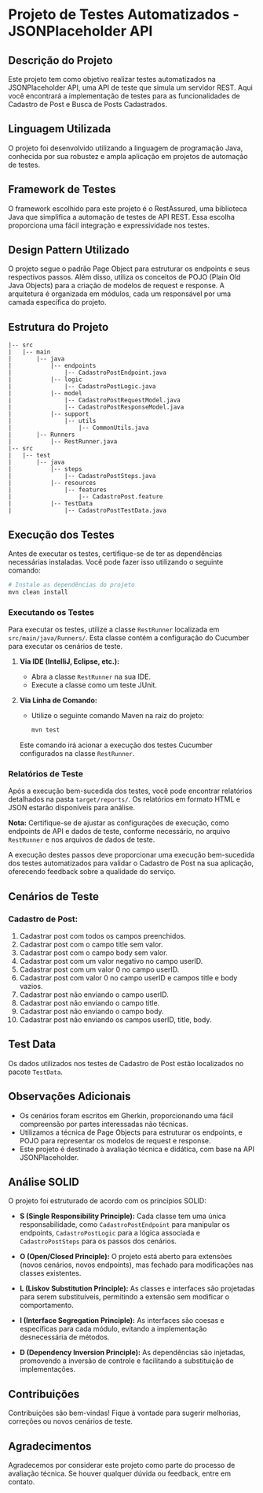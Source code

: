# Projeto de Testes Automatizados - JSONPlaceholder API

## Descrição do Projeto

Este projeto tem como objetivo realizar testes automatizados na JSONPlaceholder API, uma API de teste que simula um servidor REST. Aqui você encontrará a implementação de testes para as funcionalidades de Cadastro de Post e Busca de Posts Cadastrados.

## Linguagem Utilizada

O projeto foi desenvolvido utilizando a linguagem de programação Java, conhecida por sua robustez e ampla aplicação em projetos de automação de testes.

## Framework de Testes

O framework escolhido para este projeto é o RestAssured, uma biblioteca Java que simplifica a automação de testes de API REST. Essa escolha proporciona uma fácil integração e expressividade nos testes.

## Design Pattern Utilizado

O projeto segue o padrão Page Object para estruturar os endpoints e seus respectivos passos. Além disso, utiliza os conceitos de POJO (Plain Old Java Objects) para a criação de modelos de request e response. A arquitetura é organizada em módulos, cada um responsável por uma camada específica do projeto.

## Estrutura do Projeto

```
|-- src
|   |-- main
|       |-- java
|           |-- endpoints
|               |-- CadastroPostEndpoint.java
|           |-- logic
|               |-- CadastroPostLogic.java
|           |-- model
|               |-- CadastroPostRequestModel.java
|               |-- CadastroPostResponseModel.java
|           |-- support
|               |-- utils
|                   |-- CommonUtils.java
|       |-- Runners
|           |-- RestRunner.java
|-- src
|   |-- test
|       |-- java
|           |-- steps
|               |-- CadastroPostSteps.java
|           |-- resources
|               |-- features
|                   |-- CadastroPost.feature
|           |-- TestData
|               |-- CadastroPostTestData.java
```

## Execução dos Testes

Antes de executar os testes, certifique-se de ter as dependências necessárias instaladas. Você pode fazer isso utilizando o seguinte comando:

```bash
# Instale as dependências do projeto
mvn clean install
```

### Executando os Testes

Para executar os testes, utilize a classe `RestRunner` localizada em `src/main/java/Runners/`. Esta classe contém a configuração do Cucumber para executar os cenários de teste.

1. **Via IDE (IntelliJ, Eclipse, etc.):**
    - Abra a classe `RestRunner` na sua IDE.
    - Execute a classe como um teste JUnit.

2. **Via Linha de Comando:**
    - Utilize o seguinte comando Maven na raiz do projeto:

      ```bash
      mvn test
      ```

   Este comando irá acionar a execução dos testes Cucumber configurados na classe `RestRunner`.

### Relatórios de Teste

Após a execução bem-sucedida dos testes, você pode encontrar relatórios detalhados na pasta `target/reports/`. Os relatórios em formato HTML e JSON estarão disponíveis para análise.

**Nota:** Certifique-se de ajustar as configurações de execução, como endpoints de API e dados de teste, conforme necessário, no arquivo `RestRunner` e nos arquivos de dados de teste.

A execução destes passos deve proporcionar uma execução bem-sucedida dos testes automatizados para validar o Cadastro de Post na sua aplicação, oferecendo feedback sobre a qualidade do serviço.

## Cenários de Teste

### Cadastro de Post:

1. Cadastrar post com todos os campos preenchidos.
2. Cadastrar post com o campo title sem valor.
3. Cadastrar post com o campo body sem valor.
4. Cadastrar post com um valor negativo no campo userID.
5. Cadastrar post com um valor 0 no campo userID.
6. Cadastrar post com valor 0 no campo userID e campos title e body vazios.
7. Cadastrar post não enviando o campo userID.
8. Cadastrar post não enviando o campo title.
9. Cadastrar post não enviando o campo body.
10. Cadastrar post não enviando os campos userID, title, body.

## Test Data

Os dados utilizados nos testes de Cadastro de Post estão localizados no pacote `TestData`.

## Observações Adicionais

- Os cenários foram escritos em Gherkin, proporcionando uma fácil compreensão por partes interessadas não técnicas.
- Utilizamos a técnica de Page Objects para estruturar os endpoints, e POJO para representar os modelos de request e response.
- Este projeto é destinado à avaliação técnica e didática, com base na API JSONPlaceholder.

## Análise SOLID

O projeto foi estruturado de acordo com os princípios SOLID:

- **S (Single Responsibility Principle):** Cada classe tem uma única responsabilidade, como `CadastroPostEndpoint` para manipular os endpoints, `CadastroPostLogic` para a lógica associada e `CadastroPostSteps` para os passos dos cenários.

- **O (Open/Closed Principle):** O projeto está aberto para extensões (novos cenários, novos endpoints), mas fechado para modificações nas classes existentes.

- **L (Liskov Substitution Principle):** As classes e interfaces são projetadas para serem substituíveis, permitindo a extensão sem modificar o comportamento.

- **I (Interface Segregation Principle):** As interfaces são coesas e específicas para cada módulo, evitando a implementação desnecessária de métodos.

- **D (Dependency Inversion Principle):** As dependências são injetadas, promovendo a inversão de controle e facilitando a substituição de implementações.

## Contribuições

Contribuições são bem-vindas! Fique à vontade para sugerir melhorias, correções ou novos cenários de teste.

## Agradecimentos

Agradecemos por considerar este projeto como parte do processo de avaliação técnica. Se houver qualquer dúvida ou feedback, entre em contato.
